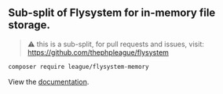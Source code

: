 ## Sub-split of Flysystem for in-memory file storage.

> ⚠️ this is a sub-split, for pull requests and issues, visit: https://github.com/thephpleague/flysystem

```bash
composer require league/flysystem-memory
```

View the [documentation](https://flysystem.thephpleague.com/docs/adapter/in-memory/).
